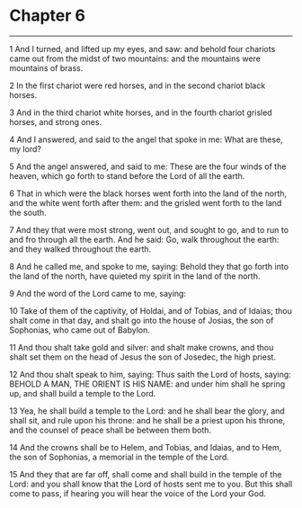 # Chapter 6

***

1 And I turned, and lifted up my eyes, and saw: and behold four chariots came out from the midst of two mountains: and the mountains were mountains of brass.

2 In the first chariot were red horses, and in the second chariot black horses.

3 And in the third chariot white horses, and in the fourth chariot grisled horses, and strong ones.

4 And I answered, and said to the angel that spoke in me: What are these, my lord?

5 And the angel answered, and said to me: These are the four winds of the heaven, which go forth to stand before the Lord of all the earth.

6 That in which were the black horses went forth into the land of the north, and the white went forth after them: and the grisled went forth to the land the south.

7 And they that were most strong, went out, and sought to go, and to run to and fro through all the earth. And he said: Go, walk throughout the earth: and they walked throughout the earth.

8 And he called me, and spoke to me, saying: Behold they that go forth into the land of the north, have quieted my spirit in the land of the north.

9 And the word of the Lord came to me, saying:

10 Take of them of the captivity, of Holdai, and of Tobias, and of Idaias; thou shalt come in that day, and shalt go into the house of Josias, the son of Sophonias, who came out of Babylon.

11 And thou shalt take gold and silver: and shalt make crowns, and thou shalt set them on the head of Jesus the son of Josedec, the high priest.

12 And thou shalt speak to him, saying: Thus saith the Lord of hosts, saying: BEHOLD A MAN, THE ORIENT IS HIS NAME: and under him shall he spring up, and shall build a temple to the Lord.

13 Yea, he shall build a temple to the Lord: and he shall bear the glory, and shall sit, and rule upon his throne: and he shall be a priest upon his throne, and the counsel of peace shall be between them both.

14 And the crowns shall be to Helem, and Tobias, and Idaias, and to Hem, the son of Sophonias, a memorial in the temple of the Lord.

15 And they that are far off, shall come and shall build in the temple of the Lord: and you shall know that the Lord of hosts sent me to you. But this shall come to pass, if hearing you will hear the voice of the Lord your God.

